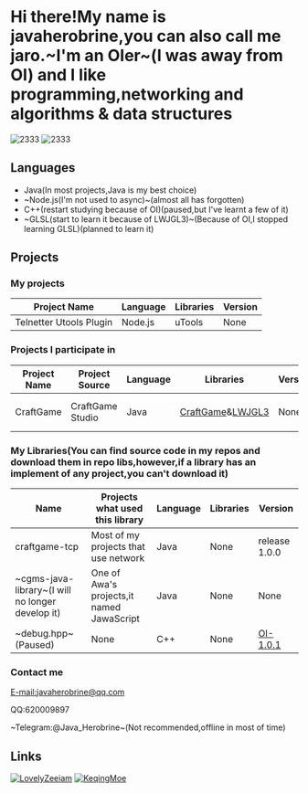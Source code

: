 # Hi there!My name is javaherobrine,you can also call me jaro.~I'm an OIer~(I was away from OI) and I like programming,networking and algorithms & data structures

![2333](https://github-readme-stats-89dq8p8qw.vercel.app/api/top-langs/?username=javaherobrine)
![2333](https://github-readme-stats-89dq8p8qw.vercel.app/api?username=javaherobrine&show_icons=true&count_private=true)

## Languages
- Java(In most projects,Java is my best choice)
- ~Node.js(I'm not used to async)~(almost all has forgotten)
- C++(restart studying because of OI)(paused,but I've learnt a few of it)
- ~GLSL(start to learn it because of LWJGL3)~(Because of OI,I stopped learning GLSL)(planned to learn it)
## Projects
### My projects
|Project Name|Language|Libraries|Version|
|-------|---|------|----|
|Telnetter Utools Plugin|Node.js|uTools|None|
### Projects I participate in
|Project Name|Project Source|Language|Libraries|Version|Status|
|-------|----------------|---|------|----|-------|
|CraftGame|CraftGame Studio|Java|[CraftGame](https://github.com/LovelyZeeiam/CraftGame)&[LWJGL3](https://www.lwjgl.org/)|None|Merging and Developing|
### My Libraries(You can find source code in my repos and download them in repo libs,however,if a library has an implement of any project,you can't download it)
|Name|Projects what used this library|Language|Libraries|Version|
|----|-------------------------------|--------|---------|-------|
|craftgame-tcp|Most of my projects that use network|Java|None|release 1.0.0|
|~cgms-java-library~(I will no longer develop it)|One of Awa's projects,it named JawaScript|Java|None|None|
|~debug.hpp~(Paused)|None|C++|None|[OI-1.0.1](https://github.com/javaherobrine/OI/blob/main/debug.hpp)|
### Contact me
[E-mail:javaherobrine@qq.com](mailto:javaherobrine@qq.com)

QQ:620009897

~Telegram:@Java_Herobrine~(Not recommended,offline in most of time)

## Links
[![LovelyZeeiam](https://avatars.githubusercontent.com/u/37842325?v=4)](https://github.com/LovelyZeeiam)
[![KeqingMoe](https://avatars.githubusercontent.com/u/59642397?v=4)](https://github.com/KeqingMoe)
